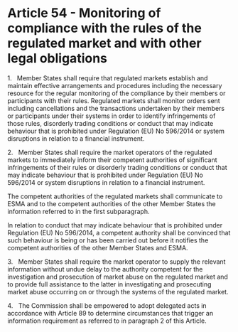 # Article 54 - Monitoring of compliance with the rules of the regulated market and with other legal obligations


1.   Member States shall require that regulated markets establish and maintain effective arrangements and procedures including the necessary resource for the regular monitoring of the compliance by their members or participants with their rules. Regulated markets shall monitor orders sent including cancellations and the transactions undertaken by their members or participants under their systems in order to identify infringements of those rules, disorderly trading conditions or conduct that may indicate behaviour that is prohibited under Regulation (EU) No 596/2014 or system disruptions in relation to a financial instrument.

2.   Member States shall require the market operators of the regulated markets to immediately inform their competent authorities of significant infringements of their rules or disorderly trading conditions or conduct that may indicate behaviour that is prohibited under Regulation (EU) No 596/2014 or system disruptions in relation to a financial instrument.

The competent authorities of the regulated markets shall communicate to ESMA and to the competent authorities of the other Member States the information referred to in the first subparagraph.

In relation to conduct that may indicate behaviour that is prohibited under Regulation (EU) No 596/2014, a competent authority shall be convinced that such behaviour is being or has been carried out before it notifies the competent authorities of the other Member States and ESMA.

3.   Member States shall require the market operator to supply the relevant information without undue delay to the authority competent for the investigation and prosecution of market abuse on the regulated market and to provide full assistance to the latter in investigating and prosecuting market abuse occurring on or through the systems of the regulated market.

4.   The Commission shall be empowered to adopt delegated acts in accordance with Article 89 to determine circumstances that trigger an information requirement as referred to in paragraph 2 of this Article.

